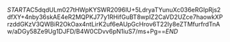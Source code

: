 $START$AC5dqdULm027tHWpKYSWR2096lU+5LdryaTYunuXc036eRGIpRjs2dfXY+4nby36skAE4eR2MQPKJ77y1RHifGuBT8wpIZ2CaVD2UZce7haowkXPrzddGKzV3QWBiR2OkOax4ntLirK2uf6eAUpGcHrov6T22Iy8eZTMfurfrdTnAw/aDGy58Ze9Ug1DJFD/B4W0CDvv6pN1iuS7/ms+Pg==$END$